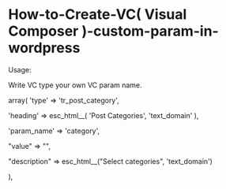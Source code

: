 # How-to-Create-VC( Visual Composer )-custom-param-in-wordpress

Usage:

Write VC type your own VC param name.

array(
   'type' => 'tr_post_category',
   
   'heading' => esc_html__( 'Post Categories', 'text_domain' ),
   
   'param_name' => 'category',
   
   "value"       => "",
   
   "description" => esc_html__("Select categories", 'text_domain')
   
),
